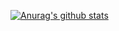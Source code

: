 [![Anurag's github stats](https://github-readme-stats.vercel.app/api?username=rfrob30&count_private=true)](https://github.com/anuraghazra/github-readme-stats)

